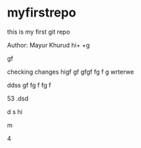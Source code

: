 # myfirstrepo
this is my first git repo
<br>

Author: Mayur Khurud
hi+
+g

gf

checking changes
higf
gf
gfgf
fg
f
g
wrterwe



ddss
gf
fg
f
fg
f

53
.dsd

d
s
hi


m

4

